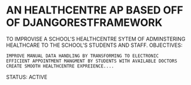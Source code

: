 # AN HEALTHCENTRE AP BASED OFF OF DJANGORESTFRAMEWORK
TO IMPROVISE A SCHOOL'S HEALTHCENTRE SYTEM OF ADMINSTERING HEALTHCARE TO THE SCHOOL'S STUDENTS AND STAFF. 
    OBJECTIVES:

    
    IMPROVE MANUAL DATA HANDLING BY TRANSFORMING TO ELECTRONIC
    EFFICIENT APPOINTMENT MANGMENT BY STUDENTS WITH AVAILABLE DOCTORS
    CREATE SMOOTH HEALTHCENTRE EXPREIENCE....


STATUS: ACTIVE
